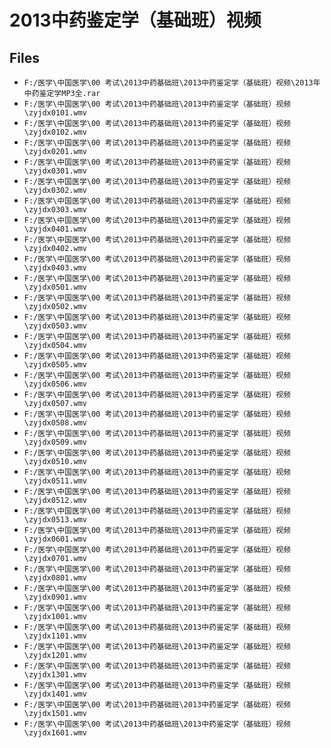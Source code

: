 # 2013中药鉴定学（基础班）视频

## Files

- `F:/医学\中国医学\00 考试\2013中药基础班\2013中药鉴定学（基础班）视频\2013年中药鉴定学MP3全.rar`
- `F:/医学\中国医学\00 考试\2013中药基础班\2013中药鉴定学（基础班）视频\zyjdx0101.wmv`
- `F:/医学\中国医学\00 考试\2013中药基础班\2013中药鉴定学（基础班）视频\zyjdx0102.wmv`
- `F:/医学\中国医学\00 考试\2013中药基础班\2013中药鉴定学（基础班）视频\zyjdx0201.wmv`
- `F:/医学\中国医学\00 考试\2013中药基础班\2013中药鉴定学（基础班）视频\zyjdx0301.wmv`
- `F:/医学\中国医学\00 考试\2013中药基础班\2013中药鉴定学（基础班）视频\zyjdx0302.wmv`
- `F:/医学\中国医学\00 考试\2013中药基础班\2013中药鉴定学（基础班）视频\zyjdx0303.wmv`
- `F:/医学\中国医学\00 考试\2013中药基础班\2013中药鉴定学（基础班）视频\zyjdx0401.wmv`
- `F:/医学\中国医学\00 考试\2013中药基础班\2013中药鉴定学（基础班）视频\zyjdx0402.wmv`
- `F:/医学\中国医学\00 考试\2013中药基础班\2013中药鉴定学（基础班）视频\zyjdx0403.wmv`
- `F:/医学\中国医学\00 考试\2013中药基础班\2013中药鉴定学（基础班）视频\zyjdx0501.wmv`
- `F:/医学\中国医学\00 考试\2013中药基础班\2013中药鉴定学（基础班）视频\zyjdx0502.wmv`
- `F:/医学\中国医学\00 考试\2013中药基础班\2013中药鉴定学（基础班）视频\zyjdx0503.wmv`
- `F:/医学\中国医学\00 考试\2013中药基础班\2013中药鉴定学（基础班）视频\zyjdx0504.wmv`
- `F:/医学\中国医学\00 考试\2013中药基础班\2013中药鉴定学（基础班）视频\zyjdx0505.wmv`
- `F:/医学\中国医学\00 考试\2013中药基础班\2013中药鉴定学（基础班）视频\zyjdx0506.wmv`
- `F:/医学\中国医学\00 考试\2013中药基础班\2013中药鉴定学（基础班）视频\zyjdx0507.wmv`
- `F:/医学\中国医学\00 考试\2013中药基础班\2013中药鉴定学（基础班）视频\zyjdx0508.wmv`
- `F:/医学\中国医学\00 考试\2013中药基础班\2013中药鉴定学（基础班）视频\zyjdx0509.wmv`
- `F:/医学\中国医学\00 考试\2013中药基础班\2013中药鉴定学（基础班）视频\zyjdx0510.wmv`
- `F:/医学\中国医学\00 考试\2013中药基础班\2013中药鉴定学（基础班）视频\zyjdx0511.wmv`
- `F:/医学\中国医学\00 考试\2013中药基础班\2013中药鉴定学（基础班）视频\zyjdx0512.wmv`
- `F:/医学\中国医学\00 考试\2013中药基础班\2013中药鉴定学（基础班）视频\zyjdx0513.wmv`
- `F:/医学\中国医学\00 考试\2013中药基础班\2013中药鉴定学（基础班）视频\zyjdx0601.wmv`
- `F:/医学\中国医学\00 考试\2013中药基础班\2013中药鉴定学（基础班）视频\zyjdx0701.wmv`
- `F:/医学\中国医学\00 考试\2013中药基础班\2013中药鉴定学（基础班）视频\zyjdx0801.wmv`
- `F:/医学\中国医学\00 考试\2013中药基础班\2013中药鉴定学（基础班）视频\zyjdx0901.wmv`
- `F:/医学\中国医学\00 考试\2013中药基础班\2013中药鉴定学（基础班）视频\zyjdx1001.wmv`
- `F:/医学\中国医学\00 考试\2013中药基础班\2013中药鉴定学（基础班）视频\zyjdx1101.wmv`
- `F:/医学\中国医学\00 考试\2013中药基础班\2013中药鉴定学（基础班）视频\zyjdx1201.wmv`
- `F:/医学\中国医学\00 考试\2013中药基础班\2013中药鉴定学（基础班）视频\zyjdx1301.wmv`
- `F:/医学\中国医学\00 考试\2013中药基础班\2013中药鉴定学（基础班）视频\zyjdx1401.wmv`
- `F:/医学\中国医学\00 考试\2013中药基础班\2013中药鉴定学（基础班）视频\zyjdx1501.wmv`
- `F:/医学\中国医学\00 考试\2013中药基础班\2013中药鉴定学（基础班）视频\zyjdx1601.wmv`
